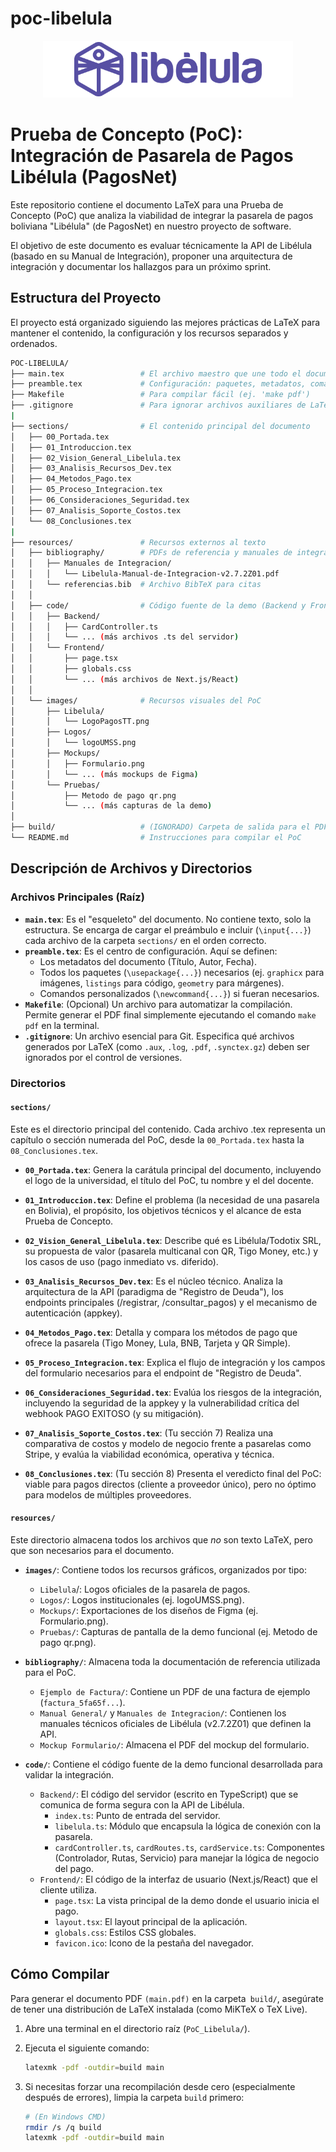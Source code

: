 # poc-libelula

<div style="text-align:center">
  <img src="./resources/images/Libelula/LogoPagosTT.png" alt="Logotipo de Libelula" width="400"/>
</div>

# Prueba de Concepto (PoC): Integración de Pasarela de Pagos Libélula (PagosNet)
Este repositorio contiene el documento LaTeX para una Prueba de Concepto (PoC) que analiza la viabilidad de integrar la pasarela de pagos boliviana "Libélula" (de PagosNet) en nuestro proyecto de software.

El objetivo de este documento es evaluar técnicamente la API de Libélula (basado en su Manual de Integración), proponer una arquitectura de integración y documentar los hallazgos para un próximo sprint.

## Estructura del Proyecto
El proyecto está organizado siguiendo las mejores prácticas de LaTeX para mantener el contenido, la configuración y los recursos separados y ordenados.

```bash
POC-LIBELULA/
├── main.tex                 # El archivo maestro que une todo el documento
├── preamble.tex             # Configuración: paquetes, metadatos, comandos
├── Makefile                 # Para compilar fácil (ej. 'make pdf')
├── .gitignore               # Para ignorar archivos auxiliares de LaTeX y de SO
|
├── sections/                # El contenido principal del documento
│   ├── 00_Portada.tex
│   ├── 01_Introduccion.tex
│   ├── 02_Vision_General_Libelula.tex
│   ├── 03_Analisis_Recursos_Dev.tex
│   ├── 04_Metodos_Pago.tex
│   ├── 05_Proceso_Integracion.tex
│   ├── 06_Consideraciones_Seguridad.tex
│   ├── 07_Analisis_Soporte_Costos.tex
│   └── 08_Conclusiones.tex
|
├── resources/               # Recursos externos al texto
│   ├── bibliography/        # PDFs de referencia y manuales de integración
│   │   ├── Manuales de Integracion/
│   │   │   └── Libelula-Manual-de-Integracion-v2.7.2Z01.pdf
│   │   └── referencias.bib  # Archivo BibTeX para citas
│   │
│   ├── code/                # Código fuente de la demo (Backend y Frontend)
│   │   ├── Backend/
│   │   │   ├── CardController.ts
│   │   │   └── ... (más archivos .ts del servidor)
│   │   └── Frontend/
│   │       ├── page.tsx
│   │       ├── globals.css
│   │       └── ... (más archivos de Next.js/React)
│   │
│   └── images/              # Recursos visuales del PoC
│       ├── Libelula/
│       │   └── LogoPagosTT.png
│       ├── Logos/
│       │   └── logoUMSS.png
│       ├── Mockups/
│       │   ├── Formulario.png
│       │   └── ... (más mockups de Figma)
│       └── Pruebas/
│           ├── Metodo de pago qr.png
│           └── ... (más capturas de la demo)
│
├── build/                   # (IGNORADO) Carpeta de salida para el PDF
└── README.md                # Instrucciones para compilar el PoC
```



## Descripción de Archivos y Directorios

### Archivos Principales (Raíz)

* **`main.tex`**: Es el "esqueleto" del documento. No contiene texto, solo la estructura. Se encarga de cargar el preámbulo e incluir (`\input{...}`) cada archivo de la carpeta `sections/` en el orden correcto.
* **`preamble.tex`**: Es el centro de configuración. Aquí se definen:
    * Los metadatos del documento (Título, Autor, Fecha).
    * Todos los paquetes (`\usepackage{...}`) necesarios (ej. `graphicx` para imágenes, `listings` para código, `geometry` para márgenes).
    * Comandos personalizados (`\newcommand{...}`) si fueran necesarios.
* **`Makefile`**: (Opcional) Un archivo para automatizar la compilación. Permite generar el PDF final simplemente ejecutando el comando `make pdf` en la terminal.
* **`.gitignore`**: Un archivo esencial para Git. Especifica qué archivos generados por LaTeX (como `.aux`, `.log`, `.pdf`, `.synctex.gz`) deben ser ignorados por el control de versiones.

### Directorios

#### `sections/`

Este es el directorio principal del contenido. Cada archivo .tex representa un capítulo o sección numerada del PoC, desde la `00_Portada.tex` hasta la `08_Conclusiones.tex`.

* **`00_Portada.tex`**: Genera la carátula principal del documento, incluyendo el logo de la universidad, el título del PoC, tu nombre y el del docente.

* **`01_Introduccion.tex`**: Define el problema (la necesidad de una pasarela en Bolivia), el propósito, los objetivos técnicos y el alcance de esta Prueba de Concepto.

* **`02_Vision_General_Libelula.tex`**: Describe qué es Libélula/Todotix SRL, su propuesta de valor (pasarela multicanal con QR, Tigo Money, etc.) y los casos de uso (pago inmediato vs. diferido).

* **`03_Analisis_Recursos_Dev.tex`**: Es el núcleo técnico. Analiza la arquitectura de la API (paradigma de "Registro de Deuda"), los endpoints principales (/registrar, /consultar_pagos) y el mecanismo de autenticación (appkey).

* **`04_Metodos_Pago.tex`**: Detalla y compara los métodos de pago que ofrece la pasarela (Tigo Money, Lula, BNB, Tarjeta y QR Simple).

* **`05_Proceso_Integracion.tex`**: Explica el flujo de integración y los campos del formulario necesarios para el endpoint de "Registro de Deuda".

* **`06_Consideraciones_Seguridad.tex`**: Evalúa los riesgos de la integración, incluyendo la seguridad de la appkey y la vulnerabilidad crítica del webhook PAGO EXITOSO (y su mitigación).

* **`07_Analisis_Soporte_Costos.tex`**: (Tu sección 7) Realiza una comparativa de costos y modelo de negocio frente a pasarelas como Stripe, y evalúa la viabilidad económica, operativa y técnica.

* **`08_Conclusiones.tex`**: (Tu sección 8) Presenta el veredicto final del PoC: viable para pagos directos (cliente a proveedor único), pero no óptimo para modelos de múltiples proveedores.



#### `resources/`

Este directorio almacena todos los archivos que *no* son texto LaTeX, pero que son necesarios para el documento.

* **`images/`**: Contiene todos los recursos gráficos, organizados por tipo:
    * `Libelula`/: Logos oficiales de la pasarela de pagos.
    * `Logos/`: Logos institucionales (ej. logoUMSS.png).
    * `Mockups/`: Exportaciones de los diseños de Figma (ej. Formulario.png).
    * `Pruebas/`: Capturas de pantalla de la demo funcional (ej. Metodo de pago qr.png).

* **`bibliography/`**: Almacena toda la documentación de referencia utilizada para el PoC.
    * `Ejemplo de Factura/`: Contiene un PDF de una factura de ejemplo (`factura_5fa65f...`).
    * `Manual General/` y `Manuales de Integracion/`: Contienen los manuales técnicos oficiales de Libélula (v2.7.2Z01) que definen la API.
    * `Mockup Formulario/`: Almacena el PDF del mockup del formulario.

* **`code/`**: Contiene el código fuente de la demo funcional desarrollada para validar la integración.
    * `Backend/`: El código del servidor (escrito en TypeScript) que se comunica de forma segura con la API de Libélula.
        * `index.ts`: Punto de entrada del servidor.
        * `libelula.ts`: Módulo que encapsula la lógica de conexión con la pasarela.
        * `cardController.ts`, `cardRoutes.ts`, `cardService.ts`: Componentes (Controlador, Rutas, Servicio) para manejar la lógica de negocio del pago.
    * `Frontend/`: El código de la interfaz de usuario (Next.js/React) que el cliente utiliza.
        * `page.tsx`: La vista principal de la demo donde el usuario inicia el pago.
        * `layout.tsx`: El layout principal de la aplicación.
        * `globals.css`: Estilos CSS globales.
        * `favicon.ico`: Icono de la pestaña del navegador.
    
## Cómo Compilar

Para generar el documento PDF `(main.pdf)` en la carpeta` build/`, asegúrate de tener una distribución de LaTeX instalada (como MiKTeX o TeX Live).

1.  Abre una terminal en el directorio raíz (`PoC_Libelula/`).
2.  Ejecuta el siguiente comando:

    ```bash
    latexmk -pdf -outdir=build main
    ```

3.  Si necesitas forzar una recompilación desde cero (especialmente después de errores), limpia la carpeta `build` primero:

    ```bash
    # (En Windows CMD)
    rmdir /s /q build
    latexmk -pdf -outdir=build main
    ```